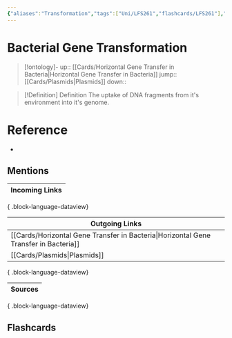 ```yaml
---
{"aliases":"Transformation","tags":["Uni/LFS261","flashcards/LFS261"],"dg-publish":true,"permalink":"/cards/bacterial-gene-transformation/","dgPassFrontmatter":true}
---
```


# Bacterial Gene Transformation

> [!ontology]-
> up:: [[Cards/Horizontal Gene Transfer in Bacteria\|Horizontal Gene Transfer in Bacteria]]
> jump:: [[Cards/Plasmids\|Plasmids]]
> down:: 

> [!Definition] Definition
> The uptake of DNA fragments from it's environment into it's genome.

# Reference

- 

## Mentions

| Incoming Links |
| -------------- |

{ .block-language-dataview}

| Outgoing Links                                                                          |
| --------------------------------------------------------------------------------------- |
| [[Cards/Horizontal Gene Transfer in Bacteria\|Horizontal Gene Transfer in Bacteria]] |
| [[Cards/Plasmids\|Plasmids]]                                                         |

{ .block-language-dataview}

| Sources |
| ------- |

{ .block-language-dataview}

## Flashcards